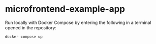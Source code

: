 # microfrontend-example-app
Run locally with Docker Compose by entering the following in a terminal opened in the repository:
```sh
docker compose up
``` 
